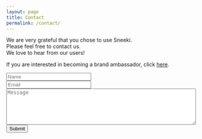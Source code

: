 ```yaml
---
layout: page
title: Contact
permalink: /contact/
---
```


We are very grateful that you chose to use Sneeki.<br>
Please feel free to contact us.<br>
We love to hear from our users!<br>

If you are interested in becoming a brand ambassador, click <a href="//sneekiapp.com/ambassador/">here</a>.

<form action="http://getsimpleform.com/messages?form_api_token=4f9d4fe9cd5a70758f2c79b773d8c2fa" method="post">
  <!-- the redirect_to is optional, the form will redirect to the referrer on submission -->
  <input type='hidden' name='redirect_to' value='//sneekiapp.com/thank-you/>' />
  
  <!-- all your input fields here... -->
  <input type='text' name='name' placeholder='Name' size="25" required />
  <br>
  <input type='email' name='email' placeholder='Email' size="25" required />
  <br>
  <textarea name='message' cols="60" rows="6" placeholder='Message' required ></textarea>
  <br>
  <input type='submit' value='Submit' />
</form>